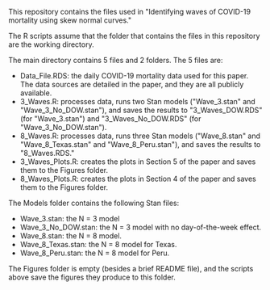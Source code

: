This repository contains the files used in "Identifying waves of COVID-19 mortality using skew normal curves."

The R scripts assume that the folder that contains the files in this repository are the working directory. 

The main directory contains 5 files and 2 folders. The 5 files are:

- Data_File.RDS: the daily COVID-19 mortality data used for this paper. The data sources are detailed
in the paper, and they are all publicly available. 
- 3_Waves.R: processes data, runs two Stan models ("Wave_3.stan" and "Wave_3_No_DOW.stan"), and saves 
the results to "3_Waves_DOW.RDS" (for "Wave_3.stan") and "3_Waves_No_DOW.RDS" (for "Wave_3_No_DOW.stan").
- 8_Waves.R: processes data, runs three Stan models ("Wave_8.stan" and "Wave_8_Texas.stan"
and "Wave_8_Peru.stan"), and saves the results to "8_Waves.RDS."  
- 3_Waves_Plots.R: creates the plots in Section 5 of the paper and saves them to the Figures folder.
- 8_Waves_Plots.R: creates the plots in Section 4 of the paper and saves them to the Figures folder.

The Models folder contains the following Stan files:
- Wave_3.stan: the N = 3 model
- Wave_3_No_DOW.stan: the N = 3 model with no day-of-the-week effect.
- Wave_8.stan: the N = 8 model. 
- Wave_8_Texas.stan: the N = 8 model for Texas. 
- Wave_8_Peru.stan: the N = 8 model for Peru. 

The Figures folder is empty (besides a brief README file), and the scripts above save the figures they produce to this folder.
